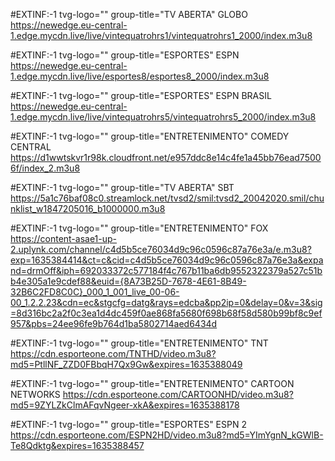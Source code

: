 
#EXTINF:-1 tvg-logo="" group-title="TV ABERTA" GLOBO
https://newedge.eu-central-1.edge.mycdn.live/live/vintequatrohrs1/vintequatrohrs1_2000/index.m3u8

#EXTINF:-1 tvg-logo="" group-title="ESPORTES" ESPN
https://newedge.eu-central-1.edge.mycdn.live/live/esportes8/esportes8_2000/index.m3u8

#EXTINF:-1 tvg-logo="" group-title="ESPORTES" ESPN BRASIL
https://newedge.eu-central-1.edge.mycdn.live/live/vintequatrohrs5/vintequatrohrs5_2000/index.m3u8

#EXTINF:-1 tvg-logo="" group-title="ENTRETENIMENTO" COMEDY CENTRAL
https://d1wwtskvr1r98k.cloudfront.net/e957ddc8e14c4fe1a45bb76ead75006f/index_2.m3u8

#EXTINF:-1 tvg-logo="" group-title="TV ABERTA" SBT
https://5a1c76baf08c0.streamlock.net/tvsd2/smil:tvsd2_20042020.smil/chunklist_w1847205016_b1000000.m3u8

#EXTINF:-1 tvg-logo="" group-title="ENTRETENIMENTO" FOX
https://content-asae1-up-2.uplynk.com/channel/c4d5b5ce76034d9c96c0596c87a76e3a/e.m3u8?exp=1635384414&ct=c&cid=c4d5b5ce76034d9c96c0596c87a76e3a&expand=drmOff&iph=692033372c577184f4c767b11ba6db9552322379a527c51bb4e305a1e9cdef88&euid={8A73B25D-7678-4E61-8B49-32B6C2FD8C0C}_000_1_001_live_00-06-00_1.2.2.23&cdn=ec&stgcfg=datg&rays=edcba&pp2ip=0&delay=0&v=3&sig=8d316bc2a2f0c3ea1d4dc459f0ae868fa5680f698b68f58d580b99bf8c9ef957&pbs=24ee96fe9b764d1ba5802714aed6434d

#EXTINF:-1 tvg-logo="" group-title="ENTRETENIMENTO"  TNT
https://cdn.esporteone.com/TNTHD/video.m3u8?md5=PtllNF_ZZD0FBbqH7Qx9Gw&expires=1635388049

#EXTINF:-1 tvg-logo="" group-title="ENTRETENIMENTO"  CARTOON NETWORKS
https://cdn.esporteone.com/CARTOONHD/video.m3u8?md5=9ZYLZkClmAFqvNgeer-xkA&expires=1635388178

#EXTINF:-1 tvg-logo="" group-title="ESPORTES" ESPN 2
https://cdn.esporteone.com/ESPN2HD/video.m3u8?md5=YImYgnN_kGWlB-Te8Qdktg&expires=1635388457
